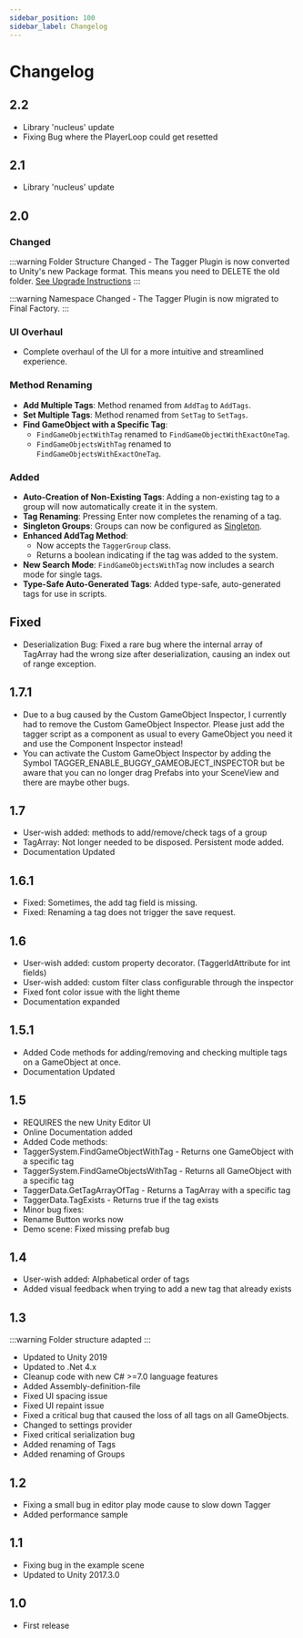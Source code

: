 ```yaml
---
sidebar_position: 100
sidebar_label: Changelog
---
```


# Changelog

## 2.2
- Library 'nucleus' update
- Fixing Bug where the PlayerLoop could get resetted

## 2.1
- Library 'nucleus' update

## 2.0

### Changed

:::warning
Folder Structure Changed - The Tagger Plugin is now converted to Unity's new Package format. This means you need to DELETE the old folder. [See Upgrade Instructions](/docs/tagger/upgrading.md#project-upgrade)
::: 

:::warning
Namespace Changed - The Tagger Plugin is now migrated to Final Factory.
::: 

### UI Overhaul
- Complete overhaul of the UI for a more intuitive and streamlined experience.

### Method Renaming
- **Add Multiple Tags**: Method renamed from `AddTag` to `AddTags`.
- **Set Multiple Tags**: Method renamed from `SetTag` to `SetTags`.
- **Find GameObject with a Specific Tag**:
  - `FindGameObjectWithTag` renamed to `FindGameObjectWithExactOneTag`.
  - `FindGameObjectsWithTag` renamed to `FindGameObjectsWithExactOneTag`.

### Added

- **Auto-Creation of Non-Existing Tags**: Adding a non-existing tag to a group will now automatically create it in the system.
- **Tag Renaming**: Pressing Enter now completes the renaming of a tag.
- **Singleton Groups**: Groups can now be configured as [Singleton](/docs/tagger/groups#singleton).
- **Enhanced AddTag Method**: 
  - Now accepts the `TaggerGroup` class.
  - Returns a boolean indicating if the tag was added to the system.
- **New Search Mode**: `FindGameObjectsWithTag` now includes a search mode for single tags.
- **Type-Safe Auto-Generated Tags**: Added type-safe, auto-generated tags for use in scripts.


## Fixed

- Deserialization Bug: Fixed a rare bug where the internal array of TagArray had the wrong size after deserialization, causing an index out of range exception.

## 1.7.1

- Due to a bug caused by the Custom GameObject Inspector, I currently had to remove the Custom GameObject Inspector. Please just add the tagger script as a component as usual to every GameObject you need it and use the Component Inspector instead!    
- You can activate the Custom GameObject Inspector by adding the Symbol TAGGER_ENABLE_BUGGY_GAMEOBJECT_INSPECTOR but be aware that you can no longer drag Prefabs into your SceneView and there are maybe other bugs.    

## 1.7

- User-wish added: methods to add/remove/check tags of a group    
- TagArray: Not longer needed to be disposed. Persistent mode added.    
- Documentation Updated    

## 1.6.1

- Fixed: Sometimes, the add tag field is missing.    
- Fixed: Renaming a tag does not trigger the save request.    

## 1.6

- User-wish added: custom property decorator. (TaggerIdAttribute for int fields)    
- User-wish added: custom filter class configurable through the inspector    
- Fixed font color issue with the light theme    
- Documentation expanded    

  

## 1.5.1

- Added Code methods for adding/removing and checking multiple tags on a GameObject at once.    
- Documentation Updated    

  

## 1.5

- REQUIRES the new Unity Editor UI    
- Online Documentation added    
- Added Code methods:    
- TaggerSystem.FindGameObjectWithTag - Returns one GameObject with a specific tag    
- TaggerSystem.FindGameObjectsWithTag - Returns all GameObject with a specific tag    
- TaggerData.GetTagArrayOfTag - Returns a TagArray with a specific tag    
- TaggerData.TagExists - Returns true if the tag exists    
- Minor bug fixes:    
- Rename Button works now    
- Demo scene: Fixed missing prefab bug    

  

## 1.4

- User-wish added: Alphabetical order of tags    
- Added visual feedback when trying to add a new tag that already exists    

  

## 1.3
:::warning
Folder structure adapted
:::    
- Updated to Unity 2019    
- Updated to .Net 4.x    
- Cleanup code with new C# >=7.0 language features    
- Added Assembly-definition-file    
- Fixed UI spacing issue    
- Fixed UI repaint issue    
- Fixed a critical bug that caused the loss of all tags on all GameObjects.    
- Changed to settings provider    
- Fixed critical serialization bug    
- Added renaming of Tags    
- Added renaming of Groups    

  

## 1.2

- Fixing a small bug in editor play mode cause to slow down Tagger    
- Added performance sample    

  

## 1.1

- Fixing bug in the example scene    
- Updated to Unity 2017.3.0   

  

## 1.0

- First release